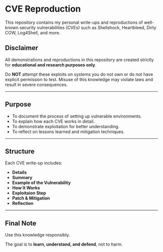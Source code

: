 # CVE Reproduction

This repository contains my personal write-ups and reproductions of well-known security vulnerabilities (CVEs) such as Shellshock, Heartbleed, Dirty COW, Log4Shell, and more.

## Disclaimer

All demonstrations and reproductions in this repository are created strictly for **educational and research purposes only**.

Do **NOT** attempt these exploits on systems you do not own or do not have explicit permission to test. Misuse of this knowledge may violate laws and result in severe consequences.  

---

## Purpose
- To document the process of setting up vulnerable environments.
- To explain how each CVE works in detail.
- To demonstrate exploitation for better understanding.
- To reflect on lessons learned and mitigation techniques.

---

## Structure
Each CVE write-up includes:
- **Details**
- **Summary**
- **Example of the Vulnerability**
- **How It Works**
- **Exploitaion Step**
- **Patch & Mitigation**
- **Reflection**

---

## Final Note
Use this knowledge responsibly.

The goal is to **learn, understand, and defend**, not to harm.
